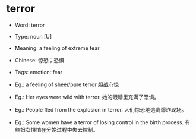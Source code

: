 # terror

- Word: terror

- Type: noun [U]
- Meaning: a feeling of extreme fear
- Chinese: 惊恐；恐惧
- Tags: emotion::fear
- Eg.: a feeling of sheer/pure terror 胆战心惊
- Eg.: Her eyes were wild with terror. 她的眼睛里充满了恐惧。
- Eg.: People fled from the explosion in terror. 人们惊恐地逃离爆炸现场。
- Eg.: Some women have a terror of losing control in the birth process. 有些妇女惧怕在分娩过程中失去控制。

